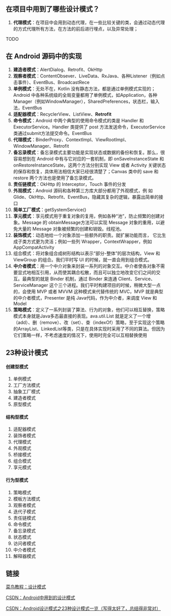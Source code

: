 ## 在项目中用到了哪些设计模式？

1. **代理模式**：在项目中会用到动态代理，在一些比较关键的类，会通过动态代理的方式代理所有方法，在方法的前后进行埋点，以及异常处理；

TODO

## 在 Android 源码中的实现

1. **建造者模式**：AlertDialog、Retrofit、OkHttp
2. **观察者模式**：ContentObsever、LiveData、RxJava、各种Listener（例如点击事件）、EventBus、BroadcastRece
3. **单例模式**：无处不在，Kotlin 没有静态方法，都是通过单例模式实现的；Android 中各种系统级的全局变量都用了单例模式，如Application，各种Manager（例如WindowManager），SharedPreferences，状态栏，输入法，EventBus
4. **适配器模式**：RecyclerView、ListView、**Retrofit**
5. **命令模式**：Android 中两个典型的使用命令模式的类是 Handler 和 ExecutorService。Handler 类提供了 post 方法发送命令，ExecutorService 类通过submit方法提交命令。EventBus
6. **代理模式**：BinderProxy、ContextImpl、ViewRootImpl、WindowManager、Retrofit
7. **备忘录模式**：备忘录模式主要功能是实现状态或数据的备份和恢复。那么，很容易想到在 Android 中有与它对应的一套机制，即 onSaveInstanceState 和 onRestoreInstanceState，这两个方法分别实现 View 或者 Activity 关键状态的保存和恢复，具体用法相信大家已经很清楚了；Canvas 类中的 save 和 restore 两个方法也是使用了备忘录模式。
8. **责任链模式**：OkHttp 的 Interceptor，Touch 事件的分发
9. **外观模式**：Android 源码和各种第三方库大部分都用了外观模式，例 如Glide、OkHttp、Retrofit、EventBus，隐藏其复杂的逻辑，暴露出简单的接口
10. **简单工厂模式**：getSystemService()
11. **享元模式**：享元模式用于重复对象的复用，例如各种“池”，防止频繁的创建对象。Message 的 obtainMessage方法可以实现 Message 对象的重用，以避免大量的 Message 对象被频繁的创建和销毁。线程池。
12. **装饰模式**：动态地给一个对象添加一些额外的职责。就扩展功能而言， 它比生成子类方式更为灵活；例如一些列 Wrapper，ContextWrapper，例如 AppCompatActivity
13. 组合模式：将对象组合成树形结构以表示“部分-整体”的层次结构，View 和 ViewGroup 的组合。我们平时写 UI 的时候，就一直会用到组合模式。
14. **中介者模式**：用一个中介对象来封装一系列的对象交互。中介者使各对象不需要显式地相互引用，从而使其耦合松散，而且可以独立地改变它们之间的交互。最典型的就是 Binder 机制，通过 Binder 来连通 Client、Service、ServiceManager 这个三个进程。我们平时构建项目的时候，稍微大型一点的，会使用 MVP 或者 MVVM 这种模式来代替传统的 MVC，MVP 就是典型的中介者模式，Presenter 是纯 Java代码，作为中介者，来调度 View 和 Model
15. **策略模式**：定义了一系列封装了算法、行为的对象，他们可以相互替换，策略模式本身就是Java多态最直接的表现。ava.util.List 就是定义了一个增（add）、删（remove）、改（set）、查（indexOf）策略，至于实现这个策略的ArrayList、LinkedList等类，只是在具体实现时采用了不同的算法。但因为它们策略一样，不考虑速度的情况下，使用时完全可以互相替换使用

## 23种设计模式

#### 创建型模式

1. 单例模式
2. 工厂方法模式
3. 抽象工厂模式
4. 建造者模式
5. 原型模式

#### 结构型模式

1. 适配器模式
2. 装饰者模式
3. 代理模式
4. 外观模式
5. 桥接模式
6. 组合模式
7. 享元模式

#### 行为型模式

1. 策略模式
2. 模板方法模式
3. 观察者模式
4. 迭代子模式
5. 责任链模式
6. 命令模式
7. 备忘录模式
8. 状态模式
9. 访问者模式
10. 中介者模式
11. 解释器模式

## 链接

[菜鸟教程：设计模式](https://www.runoob.com/design-pattern/design-pattern-tutorial.html)

[CSDN：Android中用到的设计模式](https://blog.csdn.net/goodlixueyong/article/details/51365294)

[CSDN：Android设计模式之23种设计模式一览（写得太好了，总结得非常对）](https://blog.csdn.net/happy_horse/article/details/50908439)